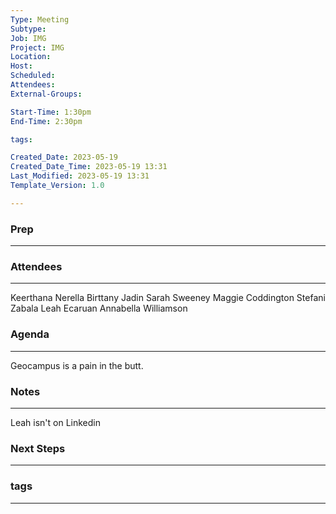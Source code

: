 ```yaml
---
Type: Meeting
Subtype: 
Job: IMG
Project: IMG
Location: 
Host: 
Scheduled: 
Attendees: 
External-Groups: 

Start-Time: 1:30pm
End-Time: 2:30pm

tags: 

Created_Date: 2023-05-19
Created_Date_Time: 2023-05-19 13:31
Last_Modified: 2023-05-19 13:31
Template_Version: 1.0

---
```

### Prep
---



### Attendees 
--- 
Keerthana Nerella 
Birttany Jadin
Sarah Sweeney
Maggie Coddington
Stefani Zabala
Leah Ecaruan
Annabella Williamson


### Agenda
--- 
Geocampus is a pain in the butt. 


### Notes
---
Leah isn't on Linkedin


### Next Steps
---


### tags
---
